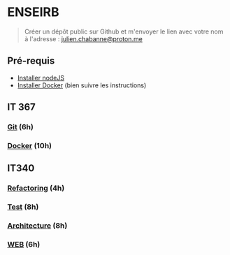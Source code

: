 # ENSEIRB

> Créer un dépôt public sur Github et m'envoyer le lien avec votre nom à l'adresse : julien.chabanne@proton.me

## Pré-requis

- [Installer nodeJS](https://nodejs.org/en/download/package-manager)
- [Installer Docker](https://docs.docker.com/engine/install/) (bien suivre les instructions)

## IT 367

### [Git](https://github.com/jchabanne/enseirb/tree/git) (6h)

### [Docker](https://github.com/jchabanne/enseirb/tree/docker) (10h)

## IT340

### [Refactoring](https://github.com/jchabanne/enseirb/tree/refactoring) (4h)

### [Test](https://github.com/jchabanne/enseirb/tree/test) (8h)

### [Architecture](https://github.com/jchabanne/enseirb/tree/architecture) (8h)

### [WEB](https://github.com/jchabanne/enseirb/tree/web) (6h)
